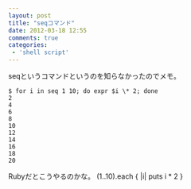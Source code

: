 ```yaml
---
layout: post
title: "seqコマンド"
date: 2012-03-18 12:55
comments: true
categories: 
 - 'shell script'
---
```


seqというコマンドというのを知らなかったのでメモ。

<!--more-->

    $ for i in seq 1 10; do expr $i \* 2; done
    2
    4
    6
    8
    10
    12
    14
    16
    18
    20

Rubyだとこうやるのかな。
    (1..10).each { |i| puts i * 2 }
